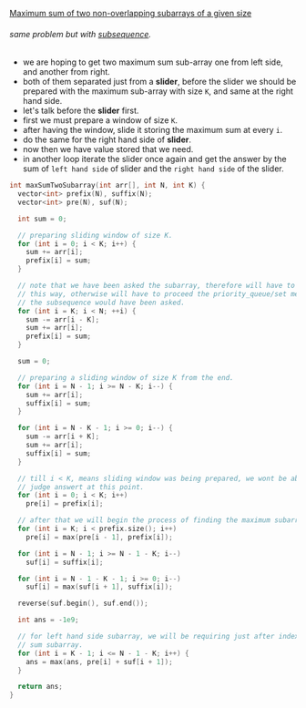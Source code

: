 [Maximum sum of two non-overlapping subarrays of a given size](https://www.codingninjas.com/codestudio/problems/maximum-sum-two-non-overlapping-subarrays-of-a-given-size_800291?topList=top-array-coding-interview-questions&leftPanelTab=0)

###### same problem but with [subsequence](/GeeksForGeeks/prefix/geekland_colosseum.md).

- we are hoping to get two maximum sum sub-array one from left side, and another from right.
- both of them separated just from a **slider**, before the slider we should be prepared with the maximum sub-array with size `K`, and same at the right hand side.
- let's talk before the **slider** first.
- first we must prepare a window of size `K`.
- after having the window, slide it storing the maximum sum at every `i`.
- do the same for the right hand side of **slider**.
- now then we have value stored that we need.
- in another loop iterate the slider once again and get the answer by the sum of `left hand side` of slider and the `right hand side` of the slider.

```cpp
int maxSumTwoSubarray(int arr[], int N, int K) {
  vector<int> prefix(N), suffix(N);
  vector<int> pre(N), suf(N);

  int sum = 0;

  // preparing sliding window of size K.
  for (int i = 0; i < K; i++) {
    sum += arr[i];
    prefix[i] = sum;
  }

  // note that we have been asked the subarray, therefore will have to proceed
  // this way, otherwise will have to proceed the priority_queue/set method if
  // the subsequence would have been asked.
  for (int i = K; i < N; ++i) {
    sum -= arr[i - K];
    sum += arr[i];
    prefix[i] = sum;
  }

  sum = 0;

  // preparing a sliding window of size K from the end.
  for (int i = N - 1; i >= N - K; i--) {
    sum += arr[i];
    suffix[i] = sum;
  }

  for (int i = N - K - 1; i >= 0; i--) {
    sum -= arr[i + K];
    sum += arr[i];
    suffix[i] = sum;
  }

  // till i < K, means sliding window was being prepared, we wont be able to
  // judge answert at this point.
  for (int i = 0; i < K; i++)
    pre[i] = prefix[i];

  // after that we will begin the process of finding the maximum subarray sum.
  for (int i = K; i < prefix.size(); i++)
    pre[i] = max(pre[i - 1], prefix[i]);

  for (int i = N - 1; i >= N - 1 - K; i--)
    suf[i] = suffix[i];

  for (int i = N - 1 - K - 1; i >= 0; i--)
    suf[i] = max(suf[i + 1], suffix[i]);

  reverse(suf.begin(), suf.end());

  int ans = -1e9;

  // for left hand side subarray, we will be requiring just after index, maximum
  // sum subarray.
  for (int i = K - 1; i <= N - 1 - K; i++) {
    ans = max(ans, pre[i] + suf[i + 1]);
  }

  return ans;
}


```
